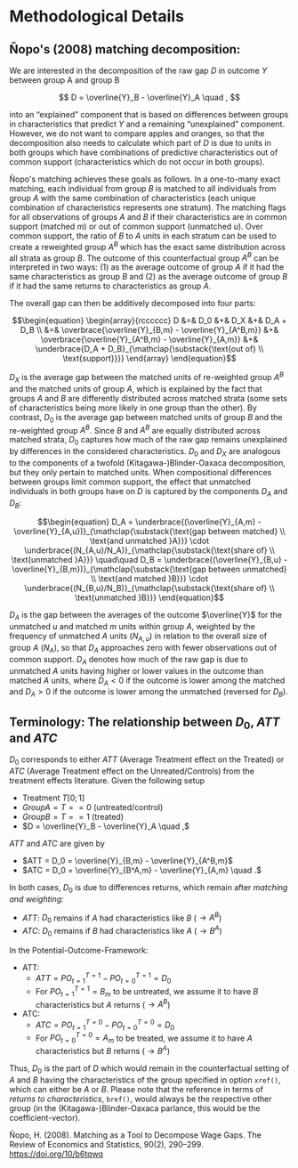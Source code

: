 # Methodological Details

## Ñopo's (2008) matching decomposition:

We are interested in the decomposition of the raw gap $D$ in outcome $Y$ between group A and group B

$$
D = \overline{Y}_B - \overline{Y}_A \quad ,
$$

into an “explained” component that is based on differences between groups in characteristics that predict $Y$ and a remaining “unexplained” component. However, we do not want to compare apples and oranges, so that the decomposition also needs to calculate which part of $D$ is due to units in both groups which have combinations of predictive characteristics out of common support (characteristics which do not occur in both groups).

Ñopo's matching achieves these goals as follows. In a one-to-many exact matching, each individual from group $B$ is matched to all individuals from group $A$ with the same combination of characteristics (each unique combination of characteristics represents one stratum). The matching flags for all observations of groups $A$ and $B$ if their characteristics are in common support (matched $m$) or out of common support (unmatched $u$). Over common support, the ratio of $B$ to $A$ units in each stratum can be used to create a reweighted group $A^B$ which has the exact same distribution across all strata as group $B$. The outcome of this counterfactual group $A^B$ can be interpreted in two ways: (1) as the average outcome of group $A$ if it had the same characteristics as group $B$ and (2) as the average outcome of group $B$ if it had the same returns to characteristics as group $A$.

The overall gap can then be additively decomposed into four parts:

```math
\begin{equation}
\begin{array}{rcccccc}
D &=& D_0  &+& D_X &+& D_A + D_B \\
&=& \overbrace{\overline{Y}_{B,m} - \overline{Y}_{A^B,m}} &+& \overbrace{\overline{Y}_{A^B,m} - \overline{Y}_{A,m}} &+& \underbrace{D_A + D_B}_{\mathclap{\substack{\text{out of} \\ \text{support}}}}
\end{array}
\end{equation}
```

$D_X$ is the average gap between the matched units of re-weighted group $A^B$ and the matched units of group $A$, which is explained by the fact that groups $A$ and $B$ are differently distributed across matched strata (some sets of characteristics being more likely in one group than the other). 
By contrast, $D_0$ is the average gap between matched units of group $B$ and the re-weighted group $A^B$. Since $B$ and $A^B$ are equally distributed across matched strata, $D_0$ captures how much of the raw gap remains unexplained by differences in the considered characteristics. $D_0$ and $D_X$ are analogous to the components of a twofold (Kitagawa-)Blinder-Oaxaca decomposition, but they only pertain to matched units. When compositional differences between groups limit common support, the effect that unmatched individuals in both groups have on $D$ is captured by the components $D_A$ and $D_B$:

```math
\begin{equation}
	D_A =  \underbrace{(\overline{Y}_{A,m} - \overline{Y}_{A,u})}_{\mathclap{\substack{\text{gap between matched} \\ \text{and unmatched }A}}} \cdot \underbrace{(N_{A,u}/N_A)}_{\mathclap{\substack{\text{share of} \\ \text{unmatched }A}}}  \quad\quad
	D_B =  \underbrace{(\overline{Y}_{B,u} - \overline{Y}_{B,m})}_{\mathclap{\substack{\text{gap between unmatched} \\ \text{and matched }B}}} \cdot \underbrace{(N_{B,u}/N_B)}_{\mathclap{\substack{\text{share of} \\ \text{unmatched }B}}} 
\end{equation}
```

$D_A$ is the gap between the averages of the outcome $\overline{Y}$ for the unmatched $u$ and matched $m$ units within group $A$, weighted by the frequency of unmatched $A$ units ($N_{A,u}$) in relation to the overall size of group $A$ ($N_{A}$), so that $D_A$ approaches zero with fewer observations out of common support. $D_A$ denotes how much of the raw gap is due to unmatched $A$ units having higher or lower values in the outcome than matched $A$ units, where $D_A < 0$ if the outcome is lower among the matched and $D_A > 0$ if the outcome is lower among the unmatched (reversed for $D_B$).

## Terminology: The relationship between $D_0$, $ATT$ and $ATC$

$D_0$ corresponds to either $ATT$ (Average Treatment effect on the Treated) or $ATC$ (Average Treatment effect on the Unreated/Controls) from the treatment effects literature. Given the following setup

- Treatment $T[0;1]$
- $Group A = T == 0$ (untreated/control)
- $Group B = T == 1$ (treated)
- $D = \overline{Y}_B - \overline{Y}_A \quad ,$

$ATT$ and $ATC$ are given by
- $`ATT = D_0 = \overline{Y}_{B,m} - \overline{Y}_{A^B,m}`$
- $`ATC = D_0 = \overline{Y}_{B^A,m} - \overline{Y}_{A,m} \quad .`$

In both cases, $D_0$ is due to differences returns, which remain after _matching and weighting:_

- $ATT$: $D_0$ remains if $A$ had characteristics like $B$ ($\rightarrow A^B$)
- $ATC$: $D_0$ remains if $B$ had characteristics like $A$ ($\rightarrow B^A$)

In the Potential-Outcome-Framework:

- ATT:
  - $ATT = PO_{t=1}^{T=1} - PO_{t=0}^{T=1} = D_0$
  - For $PO_{t=1}^{T=1} = B_m$ to be untreated, we assume it to have $B$ characteristics but $A$ returns ($\rightarrow A^B$)
- ATC:
  - $ATC = PO_{t=1}^{T=0} - PO_{t=0}^{T=0} = D_0$
  - For $PO_{t=0}^{T=0} = A_m$ to be treated, we assume it to have $A$ characteristics but $B$ returns ($\rightarrow B^A$)

Thus, $D_0$ is the part of $D$ which would remain in the counterfactual setting of $A$ and $B$ having the characteristics of the group specified in option `xref()`, which can either be $A$ or $B$. Please note that the reference in terms of _returns to characteristics_, `bref()`, would always be the respective other group (in the (Kitagawa-)Blinder-Oaxaca parlance, this would be the coefficient-vector).

Ñopo, H. (2008). Matching as a Tool to Decompose Wage Gaps. The Review of Economics and Statistics, 90(2), 290–299. https://doi.org/10/b6tqwq
